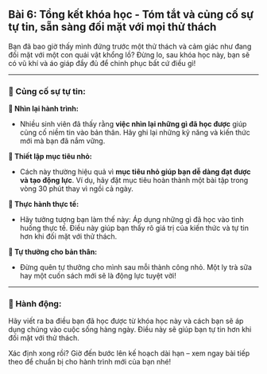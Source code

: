 ## Bài 6: Tổng kết khóa học - Tóm tắt và củng cố sự tự tin, sẵn sàng đối mặt với mọi thử thách

Bạn đã bao giờ thấy mình đứng trước một thử thách và cảm giác như đang đối mặt với một con quái vật khổng lồ? Đừng lo, sau khóa học này, bạn sẽ có vũ khí và áo giáp đầy đủ để chinh phục bất cứ điều gì!

---

### 📌 Củng cố sự tự tin:

**🔹 Nhìn lại hành trình:**
- Nhiều sinh viên đã thấy rằng **việc nhìn lại những gì đã học được** giúp củng cố niềm tin vào bản thân. Hãy ghi lại những kỹ năng và kiến thức mới mà bạn đã nắm vững.

**🔹 Thiết lập mục tiêu nhỏ:**
- Cách này thường hiệu quả vì **mục tiêu nhỏ giúp bạn dễ dàng đạt được và tạo động lực**. Ví dụ, hãy đặt mục tiêu hoàn thành một bài tập trong vòng 30 phút thay vì ngồi cả ngày.

**🔹 Thực hành thực tế:**
- Hãy tưởng tượng bạn làm thế này: Áp dụng những gì đã học vào tình huống thực tế. Điều này giúp bạn thấy rõ giá trị của kiến thức và tự tin hơn khi đối mặt với thử thách.

**🔹 Tự thưởng cho bản thân:**
- Đừng quên tự thưởng cho mình sau mỗi thành công nhỏ. Một ly trà sữa hay một cuốn sách mới sẽ là động lực tuyệt vời!

---

### 🚀 Hành động:

Hãy viết ra ba điều bạn đã học được từ khóa học này và cách bạn sẽ áp dụng chúng vào cuộc sống hàng ngày. Điều này sẽ giúp bạn tự tin hơn khi đối mặt với thử thách.

Xác định xong rồi? Giờ đến bước lên kế hoạch dài hạn – xem ngay bài tiếp theo để chuẩn bị cho hành trình mới của bạn nhé!
